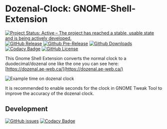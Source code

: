 # Dozenal-Clock: GNOME-Shell-Extension
[![Project Status: Active – The project has reached a stable, usable state and is being actively developed.](http://www.repostatus.org/badges/latest/active.svg)](http://www.repostatus.org/#active)
[![GitHub Release](https://img.shields.io/github/release/NicoVIII/Dozenal-Clock-GNOME-Shell-Extension.svg)]()
[![Github Pre-Release](https://img.shields.io/github/release/NicoVIII/Dozenal-Clock-GNOME-Shell-Extension/all.svg?label=prerelease)]()
[![Github Downloads](https://img.shields.io/github/downloads/NicoVIII/Dozenal-Clock-GNOME-Shell-Extension/total.svg)]()
[![Codacy Badge](https://api.codacy.com/project/badge/Grade/ca429847223b4914ac9955439959013e)](https://www.codacy.com/app/NicoVIII/Dozenal-Clock-GNOME-Shell-Extension?utm_source=github.com&amp;utm_medium=referral&amp;utm_content=NicoVIII/Dozenal-Clock-GNOME-Shell-Extension&amp;utm_campaign=Badge_Grade)
[![GitHub License](https://img.shields.io/badge/license-MIT-blue.svg)](https://raw.githubusercontent.com/NicoVIII/Dozenal-Clock-GNOME-Shell-Extension/master/LICENSE)

This Gnome Shell Extension converts the normal clock to a duodecimal/dozenal one like the one you can see here:  
[https://dozenal.ae-web.ca/](https://dozenal.ae-web.ca/)

![Example time on dozenal clock](https://github.com/NicoVIII/Dozenal-Clock-GNOME-Shell-Extension/raw/master/dozenal.png)

It is recommended to enable seconds for the clock in GNOME Tweak Tool to improve the accuracy of the dozenal clock.

## Development
[![GitHub issues](https://img.shields.io/github/issues/NicoVIII/Dozenal-Clock-GNOME-Shell-Extension.svg)](https://github.com/NicoVIII/Dozenal-Clock-GNOME-Shell-Extension/issues)
[![Codacy Badge](https://api.codacy.com/project/badge/Grade/ca429847223b4914ac9955439959013e?branch=develop)](https://www.codacy.com/app/NicoVIII/Dozenal-Clock-GNOME-Shell-Extension?branchId=8711147&utm_source=github.com&amp;utm_medium=referral&amp;utm_content=NicoVIII/Dozenal-Clock-GNOME-Shell-Extension&amp;utm_campaign=Badge_Grade)
